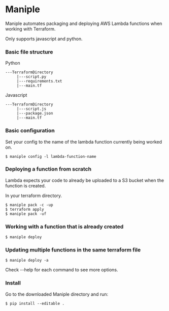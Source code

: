 # Maniple 

Maniple automates packaging and deploying AWS Lambda functions when working with Terraform. 

Only supports javascript and python.

### Basic file structure

Python
```
---TerraformDirectory
     |---script.py
     |---requirements.txt
     |---main.tf
```

Javascript
```
---TerraformDirectory
     |---script.js
     |---package.json
     |---main.tf
```

### Basic configuration

Set your config to the name of the lambda function currently being worked on.

    $ maniple config -l lambda-function-name


### Deploying a function from scratch

Lambda expects your code to already be uploaded to a S3 bucket when the function is created.

In your terraform directory.

    $ maniple pack -c -up
    $ terraform apply
    $ maniple pack -uf 

### Working with a function that is already created

    $ maniple deploy

### Updating multiple functions in the same terraform file

    $ maniple deploy -a

Check --help for each command to see more options.

### Install

Go to the downloaded Maniple directory and run:

    $ pip install --editable .




